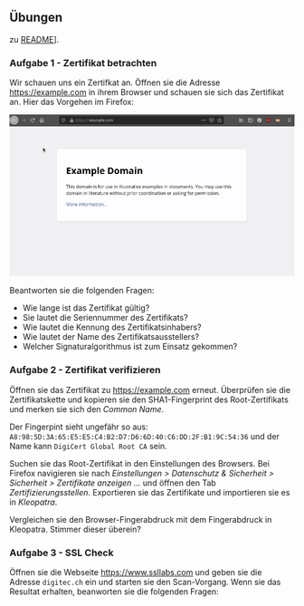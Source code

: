 ## Übungen

zu [README](README.md)].

### Aufgabe 1 - Zertifikat betrachten

Wir schauen uns ein Zertifkat an. Öffnen sie die Adresse <https://example.com> in ihrem Browser und schauen sie sich das Zertifikat an. Hier das Vorgehen im Firefox:

![firefox-zertifikat-anzeigen](../firefox-zertifikat-anzeigen.gif)

Beantworten sie die folgenden Fragen:

* Wie lange ist das Zertifikat gültig?
* Sie lautet die Seriennummer des Zertifikats?
* Wie lautet die Kennung des Zertifikatsinhabers?
* Wie lautet der Name des Zertifikatsausstellers?
* Welcher Signaturalgorithmus ist zum Einsatz gekommen?

### Aufgabe 2 - Zertifikat verifizieren

Öffnen sie das Zertifikat zu <https://example.com> erneut. Überprüfen sie die Zertifikatskette und kopieren sie den SHA1-Fingerprint des Root-Zertifikats und merken sie sich den *Common Name*.

Der Fingerpint sieht ungefähr so aus: `A8:98:5D:3A:65:E5:E5:C4:B2:D7:D6:6D:40:C6:DD:2F:B1:9C:54:36` und der Name kann `DigiCert Global Root CA` sein.

Suchen sie das Root-Zertifikat in den Einstellungen des Browsers. Bei Firefox navigieren sie nach *Einstellungen > Datenschutz & Sicherheit > Sicherheit > Zertifikate anzeigen ...* und öffnen den Tab *Zertifizierungsstellen*. Exportieren sie das Zertifikate und importieren sie es in *Kleopatra*.

Vergleichen sie den Browser-Fingerabdruck mit dem Fingerabdruck in Kleopatra. Stimmer dieser überein?

### Aufgabe 3 - SSL Check

Öffnen sie die Webseite <https://www.ssllabs.com> und geben sie die Adresse `digitec.ch` ein und starten sie den Scan-Vorgang. Wenn sie das Resultat erhalten, beanworten sie die folgenden Fragen:

